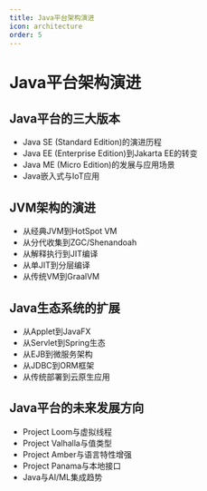 ```yaml
---
title: Java平台架构演进
icon: architecture
order: 5
---
```


# Java平台架构演进

## Java平台的三大版本

- Java SE (Standard Edition)的演进历程
- Java EE (Enterprise Edition)到Jakarta EE的转变
- Java ME (Micro Edition)的发展与应用场景
- Java嵌入式与IoT应用

## JVM架构的演进

- 从经典JVM到HotSpot VM
- 从分代收集到ZGC/Shenandoah
- 从解释执行到JIT编译
- 从单JIT到分层编译
- 从传统VM到GraalVM

## Java生态系统的扩展

- 从Applet到JavaFX
- 从Servlet到Spring生态
- 从EJB到微服务架构
- 从JDBC到ORM框架
- 从传统部署到云原生应用

## Java平台的未来发展方向

- Project Loom与虚拟线程
- Project Valhalla与值类型
- Project Amber与语言特性增强
- Project Panama与本地接口
- Java与AI/ML集成趋势
